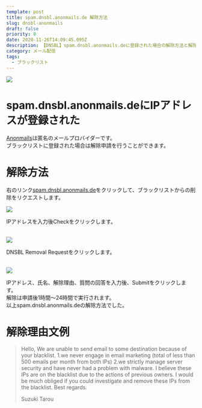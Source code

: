 ```yaml
---
template: post
title: spam.dnsbl.anonmails.de 解除方法
slug: dnsbl-anonmails
draft: false
priority: 0
date: 2020-11-26T14:09:45.095Z
description: 【DNSBL】spam.dnsbl.anonmails.deに登録された場合の解除方法と解除メッセージ文例
category: メール配信
tags:
  - ブラックリスト
---
```

![](/media/anonmails-title.png)

# spam.dnsbl.anonmails.deにIPアドレスが登録された

<a href="https://anonmails.de/" target="_blank">Anonmails</a>は匿名のメールプロバイダーです。<br>ブラックリストに登録された場合は解除申請を行うことができます。<br>

# 解除方法

右のリンク<a href="https://anonmails.de/dnsbl.php" target="_blank">spam.dnsbl.anonmails.de</a>をクリックして、ブラックリストからの削除をリクエストします。

![](/media/anonmails-1.png)

IPアドレスを入力後Checkをクリックします。<br><br>

![](/media/anonmails-2.png)

DNSBL Removal Requestをクリックします。<br><br>

![](/media/anonmails-3.png)

IPアドレス、氏名、解除理由、質問の回答を入力後、Submitをクリックします。<br> 				解除は申請後1時間～24時間で実行されます。<br> 				以上spam.dnsbl.anonmails.deの解除方法でした。<br>

# 解除理由文例

> Hello, We are unable to send email to some destination because of your blacklist.
> 1.we never engage in email marketing (total of less than 500 emails per month from both IPs)
> 2.we strictly manage server security and have never had a problem with malware.
> I believe these IPs are on the blacklist due to the actions of previous owners.
> I would be much obliged if you could investigate and remove these IPs from the blacklist.
> Best regards.
>
> Suzuki Tarou